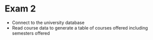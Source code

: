 # Exam 2

- Connect to the university database
- Read course data to generate a table of courses offered including semesters offered
